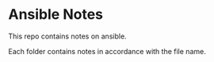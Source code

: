 # Ansible Notes

This repo contains notes on ansible.

Each folder contains notes in accordance with the file name.
